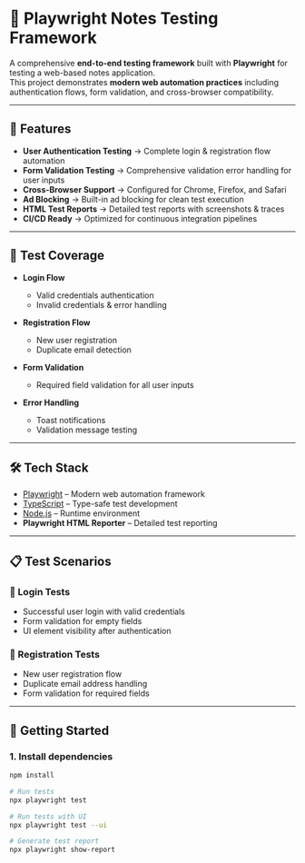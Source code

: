 # 📒 Playwright Notes Testing Framework

A comprehensive **end-to-end testing framework** built with **Playwright** for testing a web-based notes application.  
This project demonstrates **modern web automation practices** including authentication flows, form validation, and cross-browser compatibility.

---

## 🚀 Features

- **User Authentication Testing** → Complete login & registration flow automation  
- **Form Validation Testing** → Comprehensive validation error handling for user inputs  
- **Cross-Browser Support** → Configured for Chrome, Firefox, and Safari  
- **Ad Blocking** → Built-in ad blocking for clean test execution  
- **HTML Test Reports** → Detailed test reports with screenshots & traces  
- **CI/CD Ready** → Optimized for continuous integration pipelines  

---

## 🧪 Test Coverage

- **Login Flow**  
  - Valid credentials authentication  
  - Invalid credentials & error handling  

- **Registration Flow**  
  - New user registration  
  - Duplicate email detection  

- **Form Validation**  
  - Required field validation for all user inputs  

- **Error Handling**  
  - Toast notifications  
  - Validation message testing  

---

## 🛠️ Tech Stack

- [Playwright](https://playwright.dev/) – Modern web automation framework  
- [TypeScript](https://www.typescriptlang.org/) – Type-safe test development  
- [Node.js](https://nodejs.org/) – Runtime environment  
- **Playwright HTML Reporter** – Detailed test reporting  

---

## 📋 Test Scenarios

### 🔑 Login Tests
- Successful user login with valid credentials  
- Form validation for empty fields  
- UI element visibility after authentication  

### 📝 Registration Tests
- New user registration flow  
- Duplicate email address handling  
- Form validation for required fields  

---

## 🚀 Getting Started

### 1. Install dependencies
```bash
npm install

# Run tests
npx playwright test

# Run tests with UI
npx playwright test --ui

# Generate test report
npx playwright show-report

